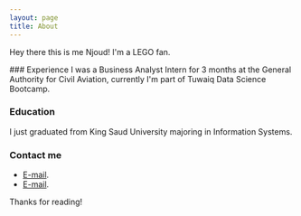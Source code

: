 ```yaml
---
layout: page
title: About
---
```


<p class="message">
  Hey there this is me Njoud! I'm a LEGO fan.
</p>
### Experience
I was a Business Analyst Intern for 3 months at the General Authority for Civil Aviation, currently I'm part of Tuwaiq Data Science Bootcamp.

### Education
I just graduated from King Saud University majoring in Information Systems.

### Contact me
* [E-mail](mailto:njoud.algifari@gmail.com).
* [E-mail](https://www.linkedin.com/in/njoudalgifari).

Thanks for reading!
